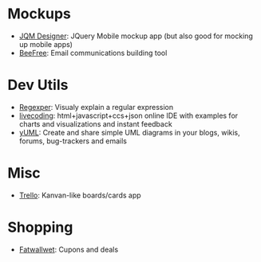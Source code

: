 # Mockups

- [JQM Designer](http://jqmdesigner.appspot.com): JQuery Mobile mockup app (but also good for mocking up mobile apps)
- [BeeFree](https://beefree.io): Email communications building tool

# Dev Utils

- [Regexper](http://www.regexper.com): Visualy explain a regular expression
- [livecoding](http://livecoding.io): html+javascript+ccs+json online IDE with examples for charts and visualizations and instant feedback
- [yUML](http://yuml.me): Create and share simple UML diagrams in your blogs, wikis, forums, bug-trackers and emails

# Misc

- [Trello](https://trello.com): Kanvan-like boards/cards app

# Shopping

- [Fatwallwet](http://www.fatwallet.com/): Cupons and deals
